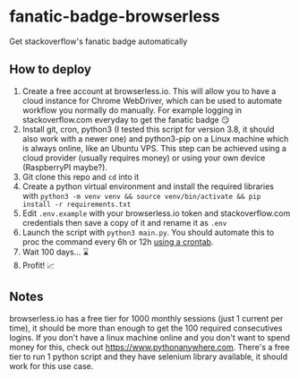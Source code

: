 # fanatic-badge-browserless
Get stackoverflow's fanatic badge automatically

## How to deploy

1. Create a free account at browserless.io. This will allow you to have a cloud instance for Chrome WebDriver, which can be used to automate workflow you normally do manually. For example logging in stackoverflow.com everyday to get the fanatic badge :smirk:
2. Install git, cron, python3 (I tested this script for version 3.8, it should also work with a newer one) and python3-pip on a Linux machine which is always online, like an Ubuntu VPS. This step can be achieved using a cloud provider (usually requires money) or using your own device (RaspberryPI maybe?).
3. Git clone this repo and `cd` into it
4. Create a python virtual environment and install the required libraries with `python3 -m venv venv && source venv/bin/activate && pip install -r requirements.txt`
5. Edit `.env.example` with your browserless.io token and stackoverflow.com credentials then save a copy of it and rename it as `.env`
6. Launch the script with `python3 main.py`. You should automate this to proc the command every 6h or 12h [using a crontab](https://crontab.guru/examples.html).
7. Wait 100 days... :hourglass:
8. Profit! :chart_with_upwards_trend:

## Notes
browserless.io has a free tier for 1000 monthly sessions (just 1 current per time), it should be more than enough to get the 100 required consecutives logins.
If you don't have a linux machine online and you don't want to spend money for this, check out https://www.pythonanywhere.com. There's a free tier to run 1 python script and they have selenium library available, it should work for this use case.